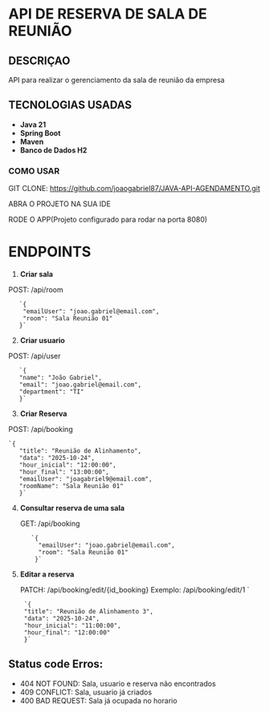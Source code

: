 # API DE RESERVA DE SALA DE REUNIÃO

## DESCRIÇAO
API para realizar o gerenciamento da sala de reunião da empresa

## TECNOLOGIAS USADAS
- **Java 21**
- **Spring Boot**
- **Maven**
- **Banco de Dados H2**

### COMO USAR
GIT CLONE: https://github.com/joaogabriel87/JAVA-API-AGENDAMENTO.git

ABRA O PROJETO NA SUA IDE

RODE O APP(Projeto configurado para rodar na porta 8080)

# ENDPOINTS
1. **Criar sala**

 POST: /api/room

       `{
        "emailUser": "joao.gabriel@email.com",
        "room": "Sala Reunião 01"
       }`

2. **Criar usuario**

POST: /api/user

       `{
       "name": "João Gabriel",
       "email": "joao.gabriel@email.com",
       "department": "TI"
       }`


3. **Criar Reserva**

POST: /api/booking

    `{
       "title": "Reunião de Alinhamento",
       "data": "2025-10-24",
       "hour_inicial": "12:00:00",
       "hour_final": "13:00:00",
       "emailUser": "joagabriel9@email.com",
       "roomName": "Sala Reunião 01"
       }`

4. **Consultar reserva de uma sala**

    GET: /api/booking

          `{
            "emailUser": "joao.gabriel@email.com",
            "room": "Sala Reunião 01"
           }`


5. **Editar a reserva**

    PATCH: /api/booking/edit/{id_booking}
    Exemplo: /api/booking/edit/1
`

        `{
        "title": "Reunião de Alinhamento 3",
        "data": "2025-10-24",
        "hour_inicial": "11:00:00",
        "hour_final": "12:00:00"
        }`


## Status code Erros:
- 404 NOT FOUND: Sala, usuario e reserva não encontrados
- 409 CONFLICT: Sala, usuario já criados
- 400 BAD REQUEST: Sala já ocupada no horario
